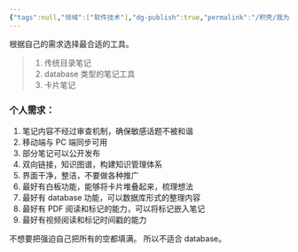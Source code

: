 ```yaml
---
{"tags":null,"领域":["软件技术"],"dg-publish":true,"permalink":"/积壳/我为什么要使用obsidian？/","dgPassFrontmatter":true}
---
```




根据自己的需求选择最合适的工具。


> 1. 传统目录笔记 
> 2. database 类型的笔记工具
> 3. 卡片笔记

### 个人需求：

1. 笔记内容不经过审查机制，确保敏感话题不被和谐
2. 移动端与 PC 端同步可用
3. 部分笔记可以公开发布
4. 双向链接，知识图谱，构建知识管理体系
5. 界面干净，整洁，不要做各种推广
6. 最好有白板功能，能够将卡片堆叠起来，梳理想法
7. 最好有 database 功能，可以数据库形式的整理内容
8. 最好有 PDF 阅读和标记的能力，可以将标记嵌入笔记
9. 最好有视频阅读和标记时间戳的能力

不想要把强迫自己把所有的空都填满。
所以不适合 database。


